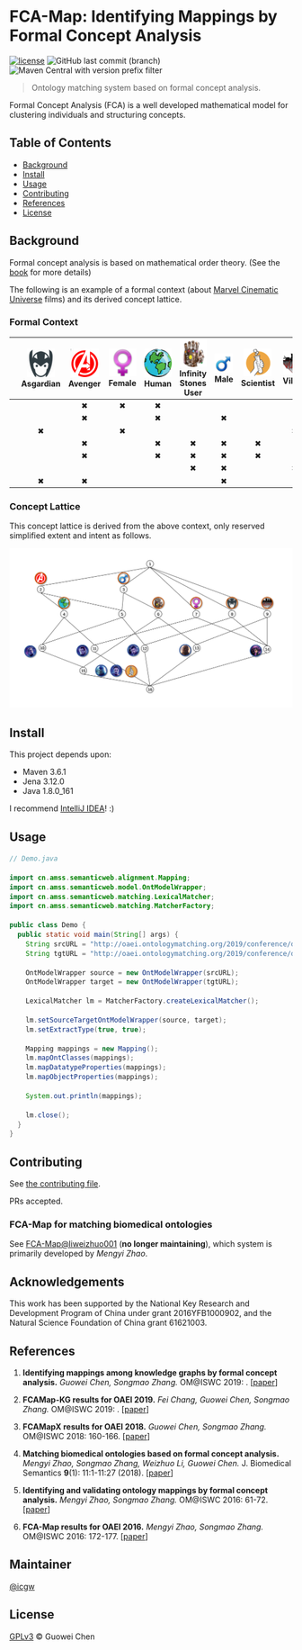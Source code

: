 FCA-Map: Identifying Mappings by Formal Concept Analysis
========================================================

[![license](https://img.shields.io/github/license/icgw/FCA-Map)](LICENSE)
![GitHub last commit (branch)](https://img.shields.io/github/last-commit/icgw/FCA-Map/master)
![Maven Central with version prefix filter](https://img.shields.io/maven-central/v/org.apache.maven/maven-repository-metadata/3.6.1)

> Ontology matching system based on formal concept analysis.

Formal Concept Analysis (FCA) is a well developed mathematical model for clustering individuals and structuring concepts.

## Table of Contents

- [Background](#background)
- [Install](#install)
- [Usage](#usage)
- [Contributing](#contributing)
- [References](#references)
- [License](#license)

## Background

Formal concept analysis is based on mathematical order theory. (See the [book](https://www.springer.com/gp/book/9783540627715) for more details)

The following is an example of a formal context (about [Marvel Cinematic Universe](https://www.marvel.com/movies) films) and its derived concept lattice.

### Formal Context

|                        | ![Asgardian][asg] <br /> Asgardian | ![Avenger][ag] <br /> Avenger | ![Female][fml] <br /> Female | ![Human][hm] <br /> Human | ![Infinity Stones User][inf] <br /> Infinity Stones User | ![Male][ml] <br /> Male | ![Scientist][sci] <br /> Scientist | ![Villain][vln] <br /> Villain |
|:----------------------:|:-:|:-:|:-:|:-:|:-:|:-:|:-:|:-:|
|   ![Black Widow][bw]   |   | ✖ | ✖ | ✖ |   |   |   |   |
| ![Captain America][ca] |   | ✖ |   | ✖ |   | ✖ |   |   |
|      ![Hela][hl]       | ✖ |   | ✖ |   |   |   |   | ✖ |
|      ![Hulk][hk]       |   | ✖ |   | ✖ | ✖ | ✖ | ✖ |   |
|    ![Iron Man][im]     |   | ✖ |   | ✖ | ✖ | ✖ | ✖ |   |
|     ![Thanos][ts]      |   |   |   |   | ✖ | ✖ |   | ✖ |
|      ![Thor][tr]       | ✖ | ✖ |   |   |   | ✖ |   |   |

### Concept Lattice

This concept lattice is derived from the above context, only reserved simplified extent and intent as follows.

![complete-lattice](assets/example-concept-lattice-marvel.svg)

## Install

This project depends upon:
- Maven 3.6.1
- Jena 3.12.0
- Java 1.8.0\_161

I recommend [IntelliJ IDEA](https://www.jetbrains.com/idea/)! :)

## Usage

```java
// Demo.java

import cn.amss.semanticweb.alignment.Mapping;
import cn.amss.semanticweb.model.OntModelWrapper;
import cn.amss.semanticweb.matching.LexicalMatcher;
import cn.amss.semanticweb.matching.MatcherFactory;

public class Demo {
  public static void main(String[] args) {
    String srcURL = "http://oaei.ontologymatching.org/2019/conference/data/Conference.owl";
    String tgtURL = "http://oaei.ontologymatching.org/2019/conference/data/ekaw.owl";

    OntModelWrapper source = new OntModelWrapper(srcURL);
    OntModelWrapper target = new OntModelWrapper(tgtURL);

    LexicalMatcher lm = MatcherFactory.createLexicalMatcher();

    lm.setSourceTargetOntModelWrapper(source, target);
    lm.setExtractType(true, true);

    Mapping mappings = new Mapping();
    lm.mapOntClasses(mappings);
    lm.mapDatatypeProperties(mappings);
    lm.mapObjectProperties(mappings);

    System.out.println(mappings);

    lm.close();
  }
}
```

## Contributing

See [the contributing file](CONTRIBUTING.md).

PRs accepted.

### FCA-Map for matching biomedical ontologies

See [FCA-Map@liweizhuo001](https://github.com/liweizhuo001/FCA-Map) (**no longer maintaining**), which system is primarily developed by _Mengyi Zhao_.

## Acknowledgements

This work has been supported by the National Key Research and Development Program of China under grant 2016YFB1000902, and the Natural Science Foundation of China grant 61621003.

## References

1. **Identifying mappings among knowledge graphs by formal concept analysis.** _Guowei Chen, Songmao Zhang._ OM@ISWC 2019: . \[[paper][1]\]

2. **FCAMap-KG results for OAEI 2019.** _Fei Chang, Guowei Chen, Songmao Zhang._ OM@ISWC 2019: . \[[paper][2]\]

2. **FCAMapX results for OAEI 2018.** _Guowei Chen, Songmao Zhang._ OM@ISWC 2018: 160-166. \[[paper][3]\]

3. **Matching biomedical ontologies based on formal concept analysis.** _Mengyi Zhao, Songmao Zhang, Weizhuo Li, Guowei Chen._ J. Biomedical Semantics **9**(1): 11:1-11:27 (2018). \[[paper][4]\]

4. **Identifying and validating ontology mappings by formal concept analysis.** _Mengyi Zhao, Songmao Zhang._ OM@ISWC 2016: 61-72. \[[paper][5]\]

5. **FCA-Map results for OAEI 2016.** _Mengyi Zhao, Songmao Zhang._ OM@ISWC 2016: 172-177. \[[paper][6]\]

## Maintainer

[@icgw](https://github.com/icgw)

## License

[GPLv3](LICENSE) © Guowei Chen

[im]: assets/iron-man.png
[tr]: assets/thor.png
[bw]: assets/black-widow.png
[hk]: assets/hulk.png
[ca]: assets/captain-america.png
[ts]: assets/thanos.png
[hl]: assets/hela.png
[hm]: assets/human.png
[ml]: assets/male.png
[fml]: assets/female.png
[sci]: assets/scientist.png
[ag]: assets/avenger.png
[vln]: assets/villain.png
[asg]: assets/asgardian.png
[inf]: assets/infinity.png
[1]: http://disi.unitn.it/~pavel/om2019/papers/om2019\_LTpaper3.pdf
[2]: http://www.dit.unitn.it/~pavel/om2019/papers/oaei19\_paper7.pdf
[3]: http://ceur-ws.org/Vol-2288/oaei18\_paper7.pdf
[4]: https://jbiomedsem.biomedcentral.com/articles/10.1186/s13326-018-0178-9
[5]: http://ceur-ws.org/Vol-1766/om2016\_Tpaper6.pdf
[6]: http://ceur-ws.org/Vol-1766/oaei16\_paper7.pdf
